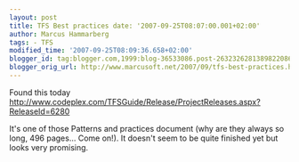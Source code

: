 ```yaml
---
layout: post
title: TFS Best practices date: '2007-09-25T08:07:00.001+02:00'
author: Marcus Hammarberg
tags: - TFS
modified_time: '2007-09-25T08:09:36.658+02:00'
blogger_id: tag:blogger.com,1999:blog-36533086.post-2632326281389822086
blogger_orig_url: http://www.marcusoft.net/2007/09/tfs-best-practices.html
---
```


Found this
today
<http://www.codeplex.com/TFSGuide/Release/ProjectReleases.aspx?ReleaseId=6280>

It's one of those Patterns and practices document (why are they always
so long, 496 pages... Come on!). It doesn't seem to be quite finished
yet but looks very promising.
